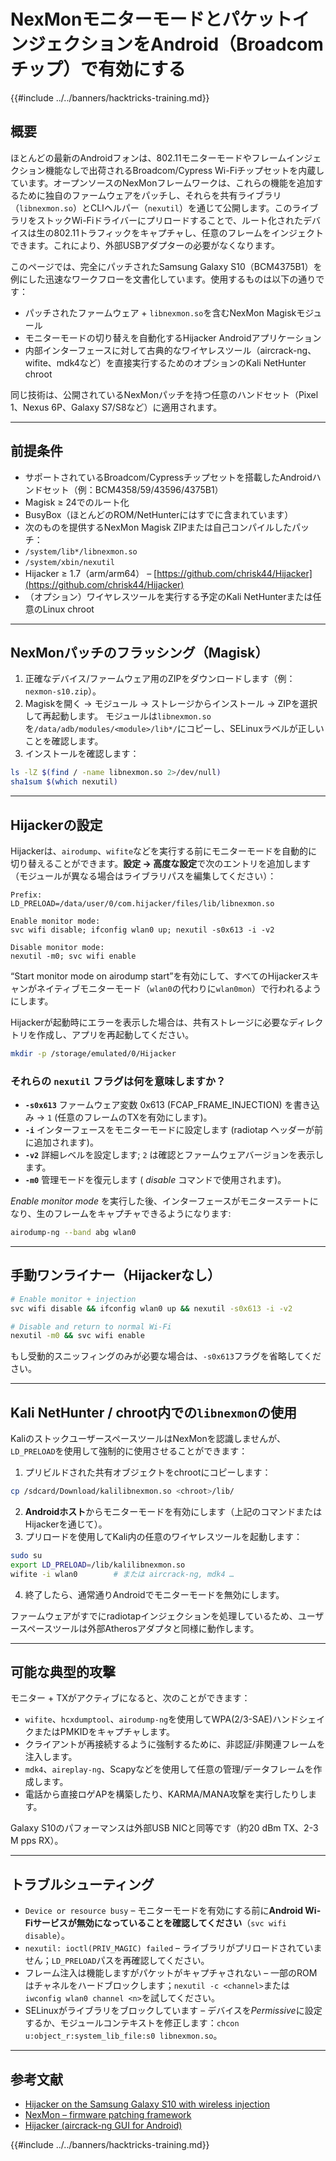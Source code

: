 # NexMonモニターモードとパケットインジェクションをAndroid（Broadcomチップ）で有効にする

{{#include ../../banners/hacktricks-training.md}}

## 概要
ほとんどの最新のAndroidフォンは、802.11モニターモードやフレームインジェクション機能なしで出荷されるBroadcom/Cypress Wi-Fiチップセットを内蔵しています。オープンソースのNexMonフレームワークは、これらの機能を追加するために独自のファームウェアをパッチし、それらを共有ライブラリ（`libnexmon.so`）とCLIヘルパー（`nexutil`）を通じて公開します。このライブラリをストックWi-Fiドライバーにプリロードすることで、ルート化されたデバイスは生の802.11トラフィックをキャプチャし、任意のフレームをインジェクトできます。これにより、外部USBアダプターの必要がなくなります。

このページでは、完全にパッチされたSamsung Galaxy S10（BCM4375B1）を例にした迅速なワークフローを文書化しています。使用するものは以下の通りです：

* パッチされたファームウェア + `libnexmon.so`を含むNexMon Magiskモジュール
* モニターモードの切り替えを自動化するHijacker Androidアプリケーション
* 内部インターフェースに対して古典的なワイヤレスツール（aircrack-ng、wifite、mdk4など）を直接実行するためのオプションのKali NetHunter chroot

同じ技術は、公開されているNexMonパッチを持つ任意のハンドセット（Pixel 1、Nexus 6P、Galaxy S7/S8など）に適用されます。

---

## 前提条件
* サポートされているBroadcom/Cypressチップセットを搭載したAndroidハンドセット（例：BCM4358/59/43596/4375B1）
* Magisk ≥ 24でのルート化
* BusyBox（ほとんどのROM/NetHunterにはすでに含まれています）
* 次のものを提供するNexMon Magisk ZIPまたは自己コンパイルしたパッチ：
* `/system/lib*/libnexmon.so`
* `/system/xbin/nexutil`
* Hijacker ≥ 1.7（arm/arm64） – [https://github.com/chrisk44/Hijacker](https://github.com/chrisk44/Hijacker)
* （オプション）ワイヤレスツールを実行する予定のKali NetHunterまたは任意のLinux chroot

---

## NexMonパッチのフラッシング（Magisk）
1. 正確なデバイス/ファームウェア用のZIPをダウンロードします（例：`nexmon-s10.zip`）。
2. Magiskを開く -> モジュール -> ストレージからインストール -> ZIPを選択して再起動します。
モジュールは`libnexmon.so`を`/data/adb/modules/<module>/lib*/`にコピーし、SELinuxラベルが正しいことを確認します。
3. インストールを確認します：
```bash
ls -lZ $(find / -name libnexmon.so 2>/dev/null)
sha1sum $(which nexutil)
```

---

## Hijackerの設定
Hijackerは、`airodump`、`wifite`などを実行する前にモニターモードを自動的に切り替えることができます。**設定 -> 高度な設定**で次のエントリを追加します（モジュールが異なる場合はライブラリパスを編集してください）：
```
Prefix:
LD_PRELOAD=/data/user/0/com.hijacker/files/lib/libnexmon.so

Enable monitor mode:
svc wifi disable; ifconfig wlan0 up; nexutil -s0x613 -i -v2

Disable monitor mode:
nexutil -m0; svc wifi enable
```
“Start monitor mode on airodump start”を有効にして、すべてのHijackerスキャンがネイティブモニターモード（`wlan0`の代わりに`wlan0mon`）で行われるようにします。

Hijackerが起動時にエラーを表示した場合は、共有ストレージに必要なディレクトリを作成し、アプリを再起動してください。
```bash
mkdir -p /storage/emulated/0/Hijacker
```
### それらの `nexutil` フラグは何を意味しますか？
* **`-s0x613`**   ファームウェア変数 0x613 (FCAP_FRAME_INJECTION) を書き込み → `1` (任意のフレームのTXを有効にします)。
* **`-i`**         インターフェースをモニターモードに設定します (radiotap ヘッダーが前に追加されます)。
* **`-v2`**        詳細レベルを設定します; `2` は確認とファームウェアバージョンを表示します。
* **`-m0`**        管理モードを復元します ( *disable* コマンドで使用されます)。

*Enable monitor mode* を実行した後、インターフェースがモニターステートになり、生のフレームをキャプチャできるようになります:
```bash
airodump-ng --band abg wlan0
```
---

## 手動ワンライナー（Hijackerなし）
```bash
# Enable monitor + injection
svc wifi disable && ifconfig wlan0 up && nexutil -s0x613 -i -v2

# Disable and return to normal Wi-Fi
nexutil -m0 && svc wifi enable
```
もし受動的スニッフィングのみが必要な場合は、`-s0x613`フラグを省略してください。

---

## Kali NetHunter / chroot内での`libnexmon`の使用
KaliのストックユーザースペースツールはNexMonを認識しませんが、`LD_PRELOAD`を使用して強制的に使用させることができます：

1. プリビルドされた共有オブジェクトをchrootにコピーします：
```bash
cp /sdcard/Download/kalilibnexmon.so <chroot>/lib/
```
2. **Androidホスト**からモニターモードを有効にします（上記のコマンドまたはHijackerを通じて）。
3. プリロードを使用してKali内の任意のワイヤレスツールを起動します：
```bash
sudo su
export LD_PRELOAD=/lib/kalilibnexmon.so
wifite -i wlan0        # または aircrack-ng, mdk4 …
```
4. 終了したら、通常通りAndroidでモニターモードを無効にします。

ファームウェアがすでにradiotapインジェクションを処理しているため、ユーザースペースツールは外部Atherosアダプタと同様に動作します。

---

## 可能な典型的攻撃
モニター + TXがアクティブになると、次のことができます：
* `wifite`、`hcxdumptool`、`airodump-ng`を使用してWPA(2/3-SAE)ハンドシェイクまたはPMKIDをキャプチャします。
* クライアントが再接続するように強制するために、非認証/非関連フレームを注入します。
* `mdk4`、`aireplay-ng`、Scapyなどを使用して任意の管理/データフレームを作成します。
* 電話から直接ロゲAPを構築したり、KARMA/MANA攻撃を実行したりします。

Galaxy S10のパフォーマンスは外部USB NICと同等です（約20 dBm TX、2-3 M pps RX）。

---

## トラブルシューティング
* `Device or resource busy` – モニターモードを有効にする前に**Android Wi-Fiサービスが無効になっていることを確認してください**（`svc wifi disable`）。
* `nexutil: ioctl(PRIV_MAGIC) failed` – ライブラリがプリロードされていません；`LD_PRELOAD`パスを再確認してください。
* フレーム注入は機能しますがパケットがキャプチャされない – 一部のROMはチャネルをハードブロックします；`nexutil -c <channel>`または`iwconfig wlan0 channel <n>`を試してください。
* SELinuxがライブラリをブロックしています – デバイスを*Permissive*に設定するか、モジュールコンテキストを修正します：`chcon u:object_r:system_lib_file:s0 libnexmon.so`。

---

## 参考文献
* [Hijacker on the Samsung Galaxy S10 with wireless injection](https://forums.kali.org/t/hijacker-on-the-samsung-galaxy-s10-with-wireless-injection/10305)
* [NexMon – firmware patching framework](https://github.com/seemoo-lab/nexmon)
* [Hijacker (aircrack-ng GUI for Android)](https://github.com/chrisk44/Hijacker)

{{#include ../../banners/hacktricks-training.md}}
